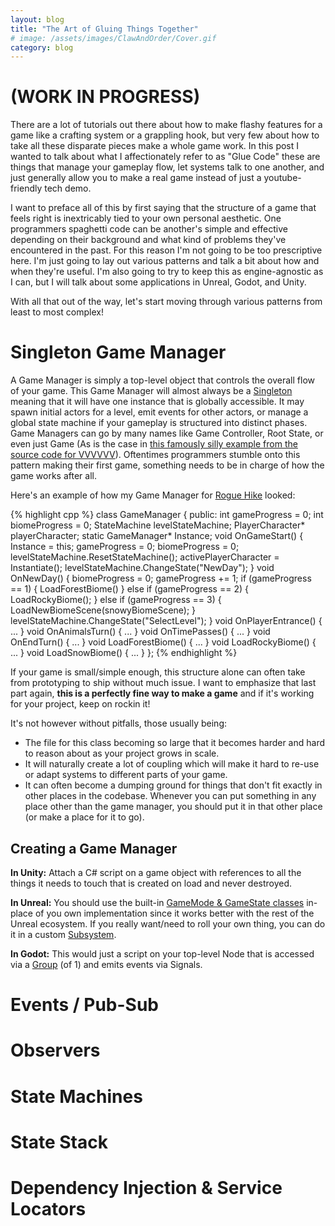 ```yaml
---
layout: blog
title: "The Art of Gluing Things Together"
# image: /assets/images/ClawAndOrder/Cover.gif
category: blog
---
```

# (WORK IN PROGRESS)

There are a lot of tutorials out there about how to make flashy features for a game like a crafting system or a grappling hook, but very few about how to take all these disparate pieces make a whole game work. In this post I wanted to talk about what I affectionately refer to as "Glue Code" these are things that manage your gameplay flow, let systems talk to one another, and just generally allow you to make a real game instead of just a youtube-friendly tech demo.

I want to preface all of this by first saying that the structure of a game that feels right is inextricably tied to your own personal aesthetic. One programmers spaghetti code can be another's simple and effective depending on their background and what kind of problems they've encountered in the past. For this reason I'm not going to be too prescriptive here. I'm just going to lay out various patterns and talk a bit about how and when they're useful. I'm also going to try to keep this as engine-agnostic as I can, but I will talk about some applications in Unreal, Godot, and Unity.

With all that out of the way, let's start moving through various patterns from least to most complex!

# Singleton Game Manager
A Game Manager is simply a top-level object that controls the overall flow of your game.
This Game Manager will almost always be a [Singleton](https://en.wikipedia.org/wiki/Singleton_pattern) meaning that it will have one instance that is globally accessible. 
It may spawn initial actors for a level, emit events for other actors, or manage a global state machine if your gameplay is structured into distinct phases. 
Game Managers can go by many names like Game Controller, Root State, or even just Game (As is the case in [this famously silly example from the source code for VVVVVV](https://github.com/TerryCavanagh/VVVVVV/blob/f7c0321b715ceed8e87eba2ca507ad2dc28a428d/desktop_version/src/Game.h#L17)). 
Oftentimes programmers stumble onto this pattern making their first game, something needs to be in charge of how the game works after all.

Here's an example of how my Game Manager for [Rogue Hike](/games/RogueHike/) looked:

{% highlight cpp %}
class GameManager {
 public:
  int gameProgress = 0;
  int biomeProgress = 0;
  StateMachine levelStateMachine;
  PlayerCharacter* playerCharacter;
  static GameManager* Instance;
  void OnGameStart() {
    Instance = this;
    gameProgress = 0;
    biomeProgress = 0;
    levelStateMachine.ResetStateMachine();
    activePlayerCharacter = Instantiate<PlayerCharacter>();
    levelStateMachine.ChangeState("NewDay");
  }
  void OnNewDay() {
    biomeProgress = 0;
    gameProgress += 1;
    if (gameProgress == 1) {
      LoadForestBiome()
    } else if (gameProgress == 2) {
      LoadRockyBiome();
    } else if (gameProgress == 3) {
      LoadNewBiomeScene(snowyBiomeScene);
    }
    levelStateMachine.ChangeState("SelectLevel");
  }
  void OnPlayerEntrance() { ... }
  void OnAnimalsTurn() { ... }
  void OnTimePasses() { ... }
  void OnEndTurn() { ... }
  void LoadForestBiome() { ... }
  void LoadRockyBiome() { ... }
  void LoadSnowBiome() { ... }
};
{% endhighlight %}

If your game is small/simple enough, this structure alone can often take from prototyping to ship without much issue. I want to emphasize that last part again, **this is a perfectly fine way to make a game** and if it's working for your project, keep on rockin it!

It's not however without pitfalls, those usually being:
* The file for this class becoming so large that it becomes harder and hard to reason about as your project grows in scale.
* It will naturally create a lot of coupling which will make it hard to re-use or adapt systems to different parts of your game.
* It can often become a dumping ground for things that don't fit exactly in other places in the codebase. Whenever you can put something in any place other than the game manager, you should put it in that other place (or make a place for it to go).

## Creating a Game Manager
**In Unity:** Attach a C# script on a game object with references to all the things it needs to touch that is created on load and never destroyed.

**In Unreal:** You should use the built-in [GameMode & GameState classes](https://dev.epicgames.com/documentation/en-us/unreal-engine/game-mode-and-game-state-in-unreal-engine) in-place of you own implementation since it works better with the rest of the Unreal ecosystem. If you really want/need to roll your own thing, you can do it in a custom [Subsystem](https://dev.epicgames.com/documentation/en-us/unreal-engine/programming-subsystems-in-unreal-engine).

**In Godot:** This would just a script on your top-level Node that is accessed via a [Group](https://docs.godotengine.org/en/stable/tutorials/scripting/groups.html) (of 1) and emits events via Signals.

# Events / Pub-Sub

# Observers

# State Machines

# State Stack

# Dependency Injection & Service Locators

